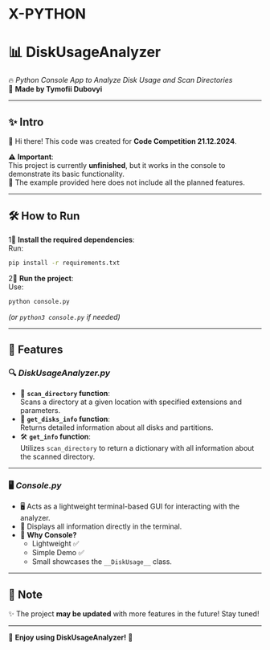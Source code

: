 # __X-PYTHON__
# 📊 **DiskUsageAnalyzer**  
🔥 *Python Console App to Analyze Disk Usage and Scan Directories*  
📜 **Made by Tymofii Dubovyi**  

---

## ✨ **Intro**  
👋 Hi there! This code was created for **Code Competition 21.12.2024**.  

⚠️ **Important**:  
This project is currently **unfinished**, but it works in the console to demonstrate its basic functionality.  
🚧 The example provided here does not include all the planned features.  

---

## 🛠️ **How to Run**  

1⃣ **Install the required dependencies**:  
   Run:  
   ```bash
   pip install -r requirements.txt
   ```  

2⃣ **Run the project**:  
   Use:  
   ```bash
   python console.py  
   ```  
   *(or `python3 console.py` if needed)*  

---

## 🚀 **Features**  

### 🔍 *DiskUsageAnalyzer.py*  
- 📂 **`scan_directory` function**:  
   Scans a directory at a given location with specified extensions and parameters.  
- 📅 **`get_disks_info` function**:  
   Returns detailed information about all disks and partitions.  
- 🛠️ **`get_info` function**:  
   Utilizes `scan_directory` to return a dictionary with all information about the scanned directory.  

---

### 🖥️ *Console.py*  
- 🖥️ Acts as a lightweight terminal-based GUI for interacting with the analyzer.  
- 💜 Displays all information directly in the terminal.  
- 🤔 **Why Console?**  
   - Lightweight ✅  
   - Simple Demo ✅  
   - Small showcases the `__DiskUsage__` class.  

---

## 🔮 **Note**  
✨ The project **may be updated** with more features in the future! Stay tuned!  

---
🌟 **Enjoy using DiskUsageAnalyzer!** 🌟

